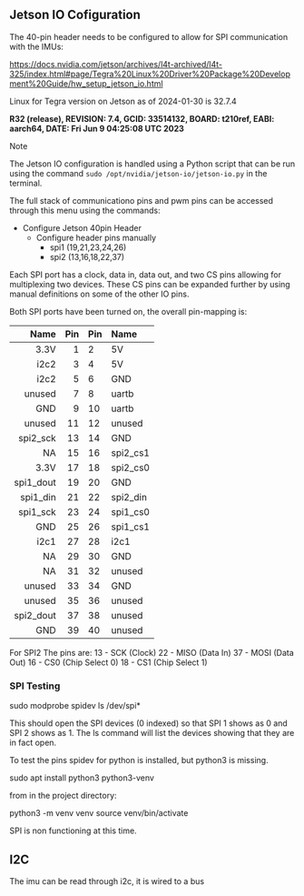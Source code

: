 ## Jetson IO Cofiguration

The 40-pin header needs to be configured to allow for SPI communication with the IMUs:

https://docs.nvidia.com/jetson/archives/l4t-archived/l4t-325/index.html#page/Tegra%20Linux%20Driver%20Package%20Development%20Guide/hw_setup_jetson_io.html

Linux for Tegra version on Jetson as of 2024-01-30 is 32.7.4

**R32 (release), REVISION: 7.4, GCID: 33514132, BOARD: t210ref, EABI: aarch64, DATE: Fri Jun  9 04:25:08 UTC 2023**

>[!Note]
> The Jetson IO configuration is handled using a Python script that can be run using the command `sudo /opt/nvidia/jetson-io/jetson-io.py` in the terminal. 

The full stack of communicationo pins and pwm pins can be accessed through this menu using the commands:

- Configure Jetson 40pin Header
    - Configure header pins manually
        - spi1 (19,21,23,24,26)
        - spi2 (13,16,18,22,37)

Each SPI port has a clock, data in, data out, and two CS pins allowing for multiplexing two devices. These CS pins can be expanded further by using manual definitions on some of the other IO pins.

Both SPI ports have been turned on, the overall pin-mapping is:

|      Name | Pin | Pin | Name      |
|----------:|----:|:----|:----------|
|      3.3V |   1 | 2   | 5V        |
|      i2c2 |   3 | 4   | 5V        |
|      i2c2 |   5 | 6   | GND       |
|    unused |   7 | 8   | uartb     |
|       GND |   9 | 10  | uartb     |
|    unused |  11 | 12  | unused    |
|   spi2_sck|  13 | 14  | GND       |
|        NA |  15 | 16  | spi2_cs1  |
|      3.3V |  17 | 18  | spi2_cs0  |
| spi1_dout |  19 | 20  | GND       |
|  spi1_din |  21 | 22  | spi2_din  |
|  spi1_sck |  23 | 24  | spi1_cs0  |
|       GND |  25 | 26  | spi1_cs1  |
|      i2c1 |  27 | 28  | i2c1      |
|        NA |  29 | 30  | GND       |
|        NA |  31 | 32  | unused    |
|    unused |  33 | 34  | GND       |
|    unused |  35 | 36  | unused    |
| spi2_dout |  37 | 38  | unused    |
|       GND |  39 | 40  | unused    |

For SPI2 The pins are:
13 - SCK (Clock)
22 - MISO (Data In)
37 - MOSI (Data Out)
16 - CS0 (Chip Select 0)
18 - CS1 (Chip Select 1)

### SPI Testing

sudo modprobe spidev
ls /dev/spi*

This should open the SPI devices (0 indexed) so that SPI 1 shows as 0 and SPI 2 shows as 1. The ls command will list the devices showing that they are in fact open.

To test the pins spidev for python is installed, but python3 is missing. 

sudo apt install python3 python3-venv

from in the project directory:

python3 -m venv venv
source venv/bin/activate

SPI is non functioning at this time.

## I2C

The imu can be read through i2c, it is wired to a bus 




